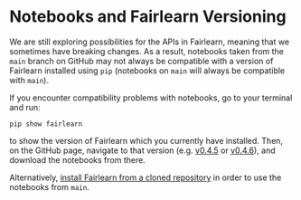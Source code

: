 # Notebooks and Fairlearn Versioning

We are still exploring possibilities for the APIs in Fairlearn,
meaning that we sometimes have breaking changes.
As a result, notebooks taken from the `main` branch on GitHub may
not always be compatible with a version of Fairlearn installed using
`pip` (notebooks on `main` will always be compatible with `main`).

If you encounter compatibility problems with notebooks, go to your terminal and run:
```
pip show fairlearn
```
to show the version of Fairlearn which you currently have
installed.
Then, on the GitHub page, navigate to that version
(e.g. [v0.4.5](https://github.com/fairlearn/fairlearn/tree/v0.4.5) or
[v0.4.6](https://github.com/fairlearn/fairlearn/tree/v0.4.6)),
and download the notebooks from there.

Alternatively, [install Fairlearn from a cloned repository](https://fairlearn.github.io/contributor_guide/development_process.html#advanced-installation-instructions)
in order to use the notebooks from `main`.
